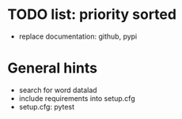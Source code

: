 # TODO list: priority sorted
- replace documentation: github, pypi

# General hints
- search for word datalad
- include requirements into setup.cfg
- setup.cfg: pytest
